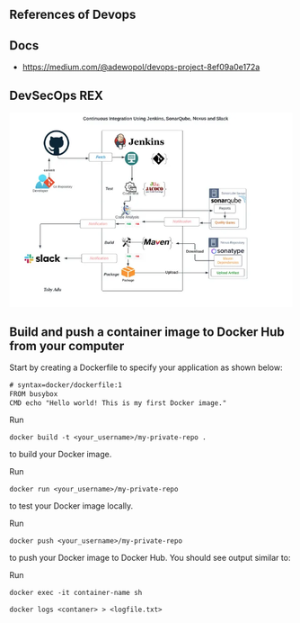 ## References of Devops



## Docs

- https://medium.com/@adewopol/devops-project-8ef09a0e172a

## DevSecOps  REX

![DevSecoPS REX AWS](https://github.com/sanogotech/cheatsheetDevSecOps/blob/master/docs/CICDJenkinsSonarqube.jpg)

## Build and push a container image to Docker Hub from your computer

Start by creating a Dockerfile to specify your application as shown below:

```
# syntax=docker/dockerfile:1
FROM busybox
CMD echo "Hello world! This is my first Docker image."

```


Run 

```
docker build -t <your_username>/my-private-repo .
```

 to build your Docker image.

Run 
```
docker run <your_username>/my-private-repo 
```

to test your Docker image locally.

Run 
```
docker push <your_username>/my-private-repo 
```

to push your Docker image to Docker Hub. You should see output similar to:

Run 
```
docker exec -it container-name sh
```

```
docker logs <contaner> > <logfile.txt>
```

